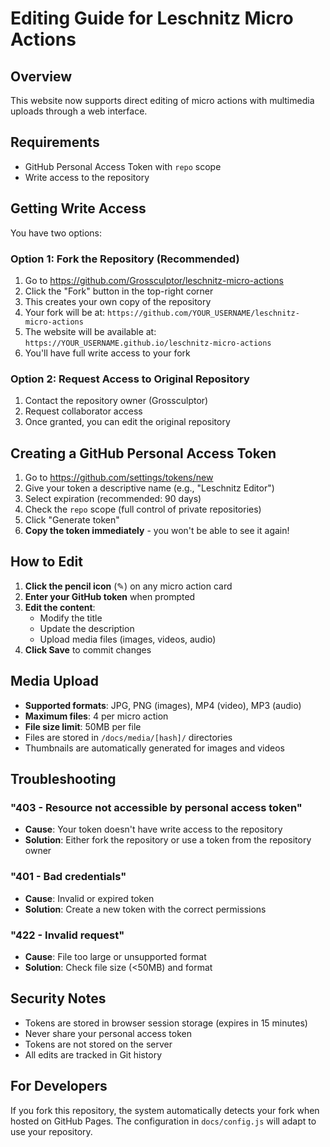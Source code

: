 # Editing Guide for Leschnitz Micro Actions

## Overview
This website now supports direct editing of micro actions with multimedia uploads through a web interface.

## Requirements
- GitHub Personal Access Token with `repo` scope
- Write access to the repository

## Getting Write Access

You have two options:

### Option 1: Fork the Repository (Recommended)
1. Go to https://github.com/Grossculptor/leschnitz-micro-actions
2. Click the "Fork" button in the top-right corner
3. This creates your own copy of the repository
4. Your fork will be at: `https://github.com/YOUR_USERNAME/leschnitz-micro-actions`
5. The website will be available at: `https://YOUR_USERNAME.github.io/leschnitz-micro-actions`
6. You'll have full write access to your fork

### Option 2: Request Access to Original Repository
1. Contact the repository owner (Grossculptor)
2. Request collaborator access
3. Once granted, you can edit the original repository

## Creating a GitHub Personal Access Token

1. Go to https://github.com/settings/tokens/new
2. Give your token a descriptive name (e.g., "Leschnitz Editor")
3. Select expiration (recommended: 90 days)
4. Check the `repo` scope (full control of private repositories)
5. Click "Generate token"
6. **Copy the token immediately** - you won't be able to see it again!

## How to Edit

1. **Click the pencil icon** (✎) on any micro action card
2. **Enter your GitHub token** when prompted
3. **Edit the content**:
   - Modify the title
   - Update the description
   - Upload media files (images, videos, audio)
4. **Click Save** to commit changes

## Media Upload

- **Supported formats**: JPG, PNG (images), MP4 (video), MP3 (audio)
- **Maximum files**: 4 per micro action
- **File size limit**: 50MB per file
- Files are stored in `/docs/media/[hash]/` directories
- Thumbnails are automatically generated for images and videos

## Troubleshooting

### "403 - Resource not accessible by personal access token"
- **Cause**: Your token doesn't have write access to the repository
- **Solution**: Either fork the repository or use a token from the repository owner

### "401 - Bad credentials"
- **Cause**: Invalid or expired token
- **Solution**: Create a new token with the correct permissions

### "422 - Invalid request"
- **Cause**: File too large or unsupported format
- **Solution**: Check file size (<50MB) and format

## Security Notes

- Tokens are stored in browser session storage (expires in 15 minutes)
- Never share your personal access token
- Tokens are not stored on the server
- All edits are tracked in Git history

## For Developers

If you fork this repository, the system automatically detects your fork when hosted on GitHub Pages. The configuration in `docs/config.js` will adapt to use your repository.